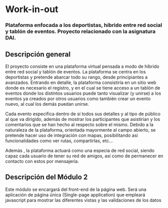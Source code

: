 # Work-in-out

### Plataforma enfocada a los deportistas, híbrido entre red social y tablón de eventos. Proyecto relacionado con la asignatura DAI.

## Descripción general

El proyecto consiste en una plataforma virtual pensada a modo de híbrido entre red social y tablón de eventos. La plataforma se centra en los deportistas y pretende abarcar todo su rango, desde principiantes a avanzados.
Entrando en detalle, la plataforma consistiría en un sitio web donde es necesario el registro, y en el cual se tiene acceso a un tablón de eventos donde los distintos usuarios puede tanto visualizar (y unirse) a los eventos ya creados por otros usuarios como también crear un evento nuevo, al cual los demás puedan unirse.

Cada evento especifica dentro de sí todos sus detalles y al tipo de público al que va dirigido, además de mostrar los participantes que asistirían y los comentarios que se han hecho al respecto sobre el mismo.
Debido a la naturaleza de la plataforma, orientada mayormente al campo abierto, se pretende hacer uso de integración con mapas, posibilitando así funcionalidades como ver rutas, compartirlas, etc...

Además , la plataforma actuará como una especia de red social, siendo capaz cada usuario de tener su red de amigos, así como de permanecer en contacto con estos por mensajería.

## Descripción del Módulo 2

Este módulo se encargará del front-end de la página web. Será una aplicación de página única (Single-page application) que empleará javascript para mostrar las diferentes vistas y las validaciones de los datos
